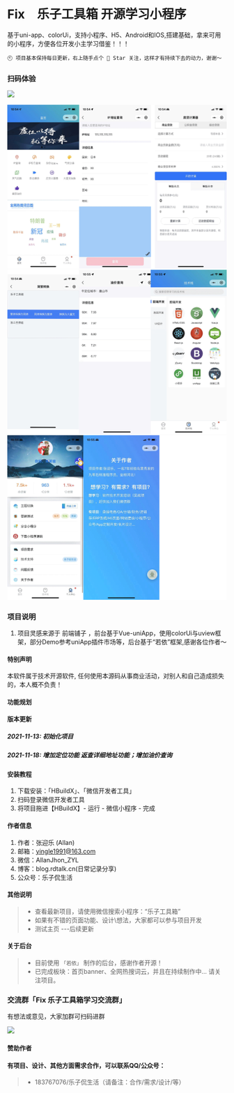 # Fix　乐子工具箱 开源学习小程序

基于uni-app、colorUi，支持小程序、H5、Android和IOS,搭建基础，拿来可用的小程序，方便各位开发小主学习借鉴！！！

```
🕙 项目基本保持每日更新，右上随手点个 🌟 Star 关注，这样才有持续下去的动力，谢谢～
```

### 扫码体验

![](https://gitee.com/yingle1991/resource/raw/master/2021-11-14/1636897392522-gh_c361e5dc1a4a_258.jpg)

![](static/screenshot/screen-1.png)
![](static/screenshot/screen-2.png)
![](static/screenshot/screen-3.png)


### 项目说明

1.  项目灵感来源于 前端铺子 ，前台基于Vue-uniApp，使用colorUi与uview框架，部分Demo参考uniApp插件市场等，后台基于“若依”框架,感谢各位作者～

#### 特别声明
本软件属于技术开源软件, 任何使用本源码从事商业活动，对别人和自己造成损失的，本人概不负责！

#### 功能规划



#### 版本更新

##### 2021-11-13: 初始化项目
##### 2021-11-18: 增加定位功能 返查详细地址功能；增加油价查询


#### 安装教程

1.  下载安装：「HBuildX」、「微信开发者工具」
2.  扫码登录微信开发者工具
3.  将项目拖进【HBuildX】- 运行 - 微信小程序 - 完成


#### 作者信息

1.  作者：张迎乐 (Allan)
2.  邮箱：yingle1991@163.com
3.  微信：AllanJhon_ZYL
4.  博客：blog.rdtalk.cn(日常记录分享)
5.  公众号：乐子侃生活


#### 其他说明
> *  查看最新项目，请使用微信搜索小程序：“乐子工具箱”
> *  如果有不错的页面功能、设计\想法，大家都可以参与项目开发
> *  测试主页 ---后续更新

#### 关于后台
> *  目前使用 `「若依」` 制作的后台，感谢作者开源！
> *  已完成板块：首页banner、全网热搜词云，并且在持续制作中... 请关注项目。



### 交流群「Fix 乐子工具箱学习交流群」

<p>有想法或意见，大家加群可扫码进群</p>

![](https://gitee.com/yingle1991/resource/raw/master/2021-11-14/1636895864668-image.png)

</p>


#### 赞助作者


#### 有项目、设计、其他方面需求合作，可以联系QQ/公众号：
> *  183767076/乐子侃生活（请备注：合作/需求/设计/等）
